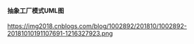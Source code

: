 
#### 抽象工厂模式UML图

https://img2018.cnblogs.com/blog/1002892/201810/1002892-20181010191107691-1216327923.png